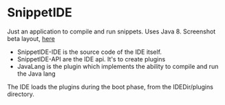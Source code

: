 # SnippetIDE

Just an application to compile and run snippets. Uses Java 8. Screenshot beta layout, [here](http://i.imgur.com/pka5IYI.png)

- SnippetIDE-IDE is the source code of the IDE itself. 
- SnippetIDE-API are the IDE api. It's to create plugins
- JavaLang is the plugin which implements the ability to compile and run the Java lang

The IDE loads the plugins during the boot phase, from the IDEDir/plugins directory.
